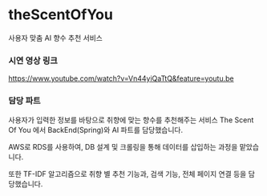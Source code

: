 # theScentOfYou
사용자 맞춤 AI 향수 추천 서비스

### 시연 영상 링크
https://www.youtube.com/watch?v=Vn44yiQaTtQ&feature=youtu.be

### 담당 파트
사용자가 입력한 정보를 바탕으로 취향에 맞는 향수를 추천해주는 서비스 The Scent Of You 에서 BackEnd(Spring)와 AI 파트를 담당했습니다.

AWS로 RDS를 사용하여, DB 설계 및 크롤링을 통해 데이터를 삽입하는 과정을 맡았습니다.

또한 TF-IDF 알고리즘으로 취향 별 추천 기능과, 검색 기능, 전체 페이지 연결 등을 담당했습니다. 

